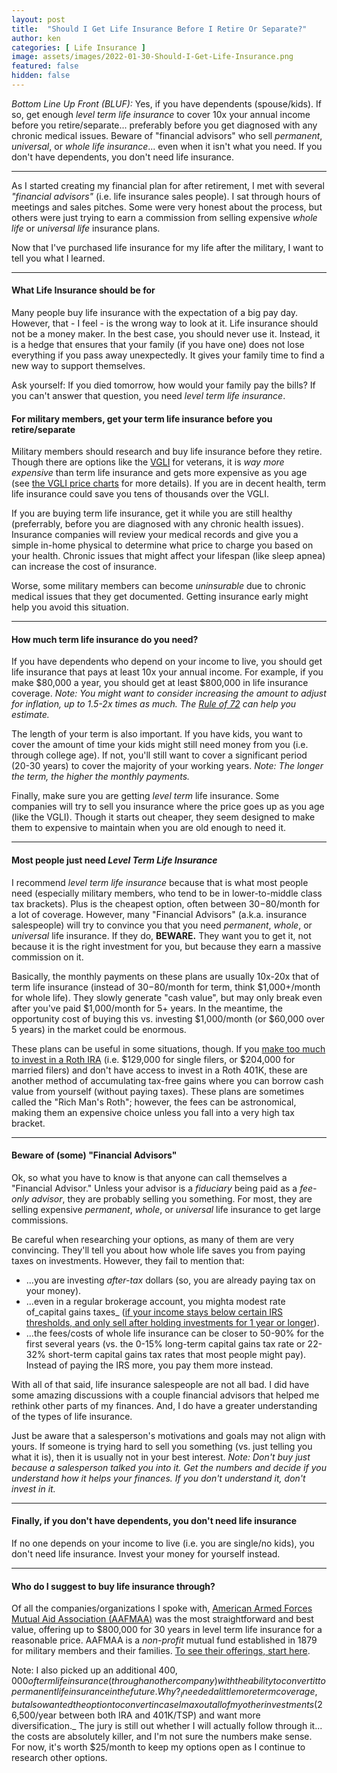 ```yaml
---
layout: post
title:  "Should I Get Life Insurance Before I Retire Or Separate?"
author: ken
categories: [ Life Insurance ]
image: assets/images/2022-01-30-Should-I-Get-Life-Insurance.png
featured: false
hidden: false
---
```


*Bottom Line Up Front (BLUF):* Yes, if you have dependents (spouse/kids).  If so, get enough _level term life insurance_ to cover 10x your annual income before you retire/separate... preferably before you get diagnosed with any chronic medical issues.   Beware of "financial advisors" who sell _permanent_, _universal_, or _whole life insurance_... even when it isn't what you need.  If you don't have dependents, you don't need life insurance.     

-------

As I started creating my financial plan for after retirement, I met with several _"financial advisors"_ (i.e. life insurance sales people).  I sat through hours of meetings and sales pitches.  Some were very honest about the process, but others were just trying to earn a commission from selling expensive _whole life_ or _universal life_ insurance plans.

Now that I've purchased life insurance for my life after the military, I want to tell you what I learned. 

-------

#### What Life Insurance should be for

Many people buy life insurance with the expectation of a big pay day.  However, that - I feel - is the wrong way to look at it.  Life insurance should not be a money maker.  In the best case, you should never use it.  Instead, it is a hedge that ensures that your family (if you have one) does not lose everything if you pass away unexpectedly.  It gives your family time to find a new way to support themselves.

Ask yourself: If you died tomorrow, how would your family pay the bills?  If you can't answer that question, you need _level term life insurance_. 

#### For military members, get your term life insurance before you retire/separate

Military members should research and buy life insurance before they retire.  Though there are options like the [VGLI](https://www.va.gov/life-insurance/options-eligibility/vgli/) for veterans, it is *way more expensive* than term life insurance and gets more expensive as you age (see [the VGLI price charts](https://www.benefits.va.gov/INSURANCE/forms/VGLIRates-07-08.pdf) for more details).  If you are in decent health, term life insurance could save you tens of thousands over the VGLI.

If you are buying term life insurance, get it while you are still healthy (preferrably, before you are diagnosed with any chronic health issues). Insurance companies will review your medical records and give you a simple in-home physical to determine what price to charge you based on your health.  Chronic issues that might affect your lifespan (like sleep apnea) can increase the cost of insurance.

Worse, some military members can become _uninsurable_ due to chronic medical issues that they get documented.  Getting insurance early might help you avoid this situation.  

------

#### How much term life insurance do you need?

If you have dependents who depend on your income to live, you should get life insurance that pays at least 10x your annual income.  For example, if you make $80,000 a year, you should get at least $800,000 in life insurance coverage.  _Note: You might want to consider increasing the amount to adjust for inflation, up to 1.5-2x times as much.  The [Rule of 72](https://www.militaryinvestor.org/The-Rule-of-72/) can help you estimate._

The length of your term is also important.  If you have kids, you want to cover the amount of time your kids might still need money from you (i.e. through college age).  If not, you'll still want to cover a significant period (20-30 years) to cover the majority of your working years.  _Note: The longer the term, the higher the monthly payments._

Finally, make sure you are getting _level term_ life insurance.  Some companies will try to sell you insurance where the price goes up as you age (like the VGLI).  Though it starts out cheaper, they seem designed to make them to expensive to maintain when you are old enough to need it.

------

#### Most people just need _Level Term Life Insurance_

I recommend _level term life insurance_ because that is what most people need (especially military members, who tend to be in lower-to-middle class tax brackets).  Plus is the cheapest option, often between $30-$80/month for a lot of coverage. However, many "Financial Advisors" (a.k.a. insurance salespeople) will try to convince you that you need _permanent_, _whole_, or _universal_ life insurance.  If they do, **BEWARE.**  They want you to get it, not because it is the right investment for you, but because they earn a massive commission on it.

Basically, the monthly payments on these plans are usually 10x-20x that of term life insurance (instead of $30-$80/month for term, think $1,000+/month for whole life).  They slowly generate "cash value", but may only break even after you've paid $1,000/month for 5+ years.  In the meantime, the opportunity cost of buying this vs. investing $1,000/month (or $60,000 over 5 years) in the market could be enormous. 

These plans can be useful in some situations, though.  If you [make too much to invest in a Roth IRA](https://www.irs.gov/newsroom/irs-announces-changes-to-retirement-plans-for-2022) (i.e. $129,000 for single filers, or $204,000 for married filers) and don't have access to invest in a Roth 401K, these are another method of accumulating tax-free gains where you can borrow cash value from yourself (without paying taxes).  These plans are sometimes called the "Rich Man's Roth"; however, the fees can be astronomical, making them an expensive choice unless you fall into a very high tax bracket.

------

#### Beware of (some) "Financial Advisors"

Ok, so what you have to know is that anyone can call themselves a "Financial Advisor." Unless your advisor is a _fiduciary_ being paid as a _fee-only advisor_, they are probably selling you something.  For most, they are selling expensive _permanent_, _whole_, or _universal_ life insurance to get large commissions.  

Be careful when researching your options, as many of them are very convincing.  They'll tell you about how whole life saves you from paying taxes on investments.  However, they fail to mention that:
-  ...you are investing _after-tax_ dollars (so, you are already paying tax on your money).  
- ...even in a regular brokerage account, you mighta modest rate of_capital gains taxes_ ([if your income stays below certain IRS thresholds, and only sell after holding investments for 1 year or longer](https://www.irs.gov/taxtopics/tc409)).  
- ...the fees/costs of whole life insurance can be closer to 50-90% for the first several years (vs. the 0-15% long-term capital gains tax rate or 22-32% short-term capital gains tax rates that most people might pay).  Instead of paying the IRS more, you pay them more instead.

With all of that said, life insurance salespeople are not all bad.  I did have some amazing discussions with a couple financial advisors that helped me rethink other parts of my finances.  And, I do have a greater understanding of the types of life insurance.  

Just be aware that a salesperson's motivations and goals may not align with yours.  If someone is trying hard to sell you something (vs. just telling you what it is), then it is usually not in your best interest.  _Note: Don't buy just because a salesperson talked you into it.  Get the numbers and decide if you understand how it helps your finances.  If you don't understand it, don't invest in it._

------

#### Finally, if you don't have dependents, you don't need life insurance

If no one depends on your income to live (i.e. you are single/no kids), you don't need life insurance.  Invest your money for yourself instead.

------

#### Who do I suggest to buy life insurance through?

Of all the companies/organizations I spoke with, [American Armed Forces Mutual Aid Association
(AAFMAA)](https://www.aafmaa.com/about) was the most straightforward and best value, offering up to $800,000 for 30 years in level term life insurance for a reasonable price.  AAFMAA is a _non-profit_ mutual fund established in 1879 for military members and their families. [To see their offerings, start here](https://www.aafmaa.com/life-insurance).

Note: I also picked up an additional $400,000 of term life insurance (through another company) with the ability to convert it to permanent life insurance in the future.  Why?  _I needed a little more term coverage, but also wanted the option to convert in case I max out all of my other investments ($26,500/year between both IRA and 401K/TSP) and want more diversification._  The jury is still out whether I will actually follow through it... the costs are absolutely killer, and I'm not sure the numbers make sense.  For now, it's worth $25/month to keep my options open as I continue to research other options.
